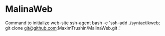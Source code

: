 # MalinaWeb

Command to initialize web-site 
ssh-agent bash -c 'ssh-add ./syntactikweb; git clone git@github.com:MaximTrushin/MalinaWeb.git .'
